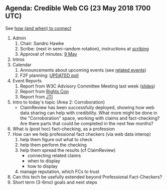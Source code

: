 ## Agenda: Credible Web CG (23 May 2018 1700 UTC)

See [how (and when) to connect](../how-to-connect.md)

1. Admin
    1. Chair: Sandro Hawke
    1. Scribe: (next in semi-random rotation), instructions at [scribing](../scribing.html)
    1. Approval of minutes: [9 May](../minutes/20180509.html)
1. Intros
1. Calendar
    1. Announcements about upcoming events (see [related events](https://calendar.google.com/calendar/embed?src=certifiedcontentcoalition.org_9cd49bitubv0sicvpt6gvf9km0%40group.calendar.google.com))
    1. F2F planning: [UPDATED poll](https://doodle.com/poll/qudimieecq8kapdn)
1. Event Reports
    1. Report from W3C Advisory Committee Meeting last week ([slides](<http://hawke.org/talk-ac-2018>))
    1. Report from [Rights Con](https://www.rightscon.org/toronto/)
    2. Report from [JTI](https://www.cen.eu/News/Workshops/Pages/WS-2018-004.aspx)
1. Intro to today's topic (Area 2: Corroboration)
    * ClaimReview has been successfully deployed, showing how web data sharing can help with credibility.  What more might be done in the "Corroboration" space, working with claims and fact-checking?  Are there parts that could be completed in the next few months?
1. What is (post hoc) fact-checking, as a profession
1. How can we help professional fact checkers (via web data interop)
    1. help them figure out what to check
    1. help them perform the checking
    1. help them spread the results (cf ClaimReview)
        * connecting related claims
        * when to display
        * how to display
    1. manage reputation, which FCs to trust
1. Can this tech be usefully extended beyond Professional Fact-Checkers?
1. Short term (3-6mo) goals and next steps